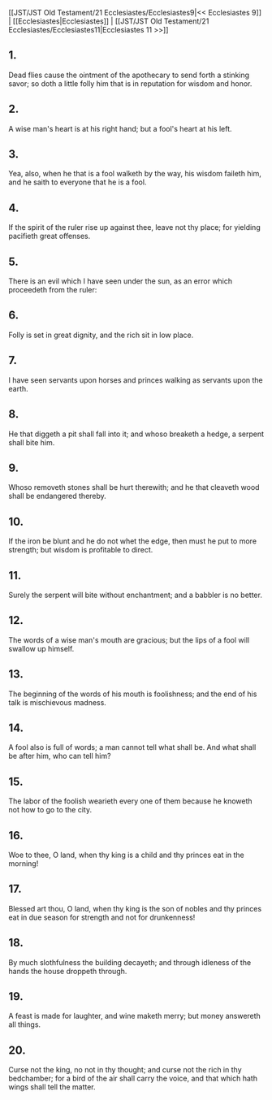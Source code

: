 [[JST/JST Old Testament/21 Ecclesiastes/Ecclesiastes9|<< Ecclesiastes 9]] | [[Ecclesiastes|Ecclesiastes]] | [[JST/JST Old Testament/21 Ecclesiastes/Ecclesiastes11|Ecclesiastes 11 >>]]
## 1.
Dead flies cause the ointment of the apothecary to send forth a stinking savor; so doth a little folly him that is in reputation for wisdom and honor.
## 2.
A wise man\'s heart is at his right hand; but a fool\'s heart at his left.
## 3.
Yea, also, when he that is a fool walketh by the way, his wisdom faileth him, and he saith to everyone that he is a fool.
## 4.
If the spirit of the ruler rise up against thee, leave not thy place; for yielding pacifieth great offenses.
## 5.
There is an evil which I have seen under the sun, as an error which proceedeth from the ruler:
## 6.
Folly is set in great dignity, and the rich sit in low place.
## 7.
I have seen servants upon horses and princes walking as servants upon the earth.
## 8.
He that diggeth a pit shall fall into it; and whoso breaketh a hedge, a serpent shall bite him.
## 9.
Whoso removeth stones shall be hurt therewith; and he that cleaveth wood shall be endangered thereby.
## 10.
If the iron be blunt and he do not whet the edge, then must he put to more strength; but wisdom is profitable to direct.
## 11.
Surely the serpent will bite without enchantment; and a babbler is no better.
## 12.
The words of a wise man\'s mouth are gracious; but the lips of a fool will swallow up himself.
## 13.
The beginning of the words of his mouth is foolishness; and the end of his talk is mischievous madness.
## 14.
A fool also is full of words; a man cannot tell what shall be. And what shall be after him, who can tell him?
## 15.
The labor of the foolish wearieth every one of them because he knoweth not how to go to the city.
## 16.
Woe to thee, O land, when thy king is a child and thy princes eat in the morning!
## 17.
Blessed art thou, O land, when thy king is the son of nobles and thy princes eat in due season for strength and not for drunkenness!
## 18.
By much slothfulness the building decayeth; and through idleness of the hands the house droppeth through.
## 19.
A feast is made for laughter, and wine maketh merry; but money answereth all things.
## 20.
Curse not the king, no not in thy thought; and curse not the rich in thy bedchamber; for a bird of the air shall carry the voice, and that which hath wings shall tell the matter.

